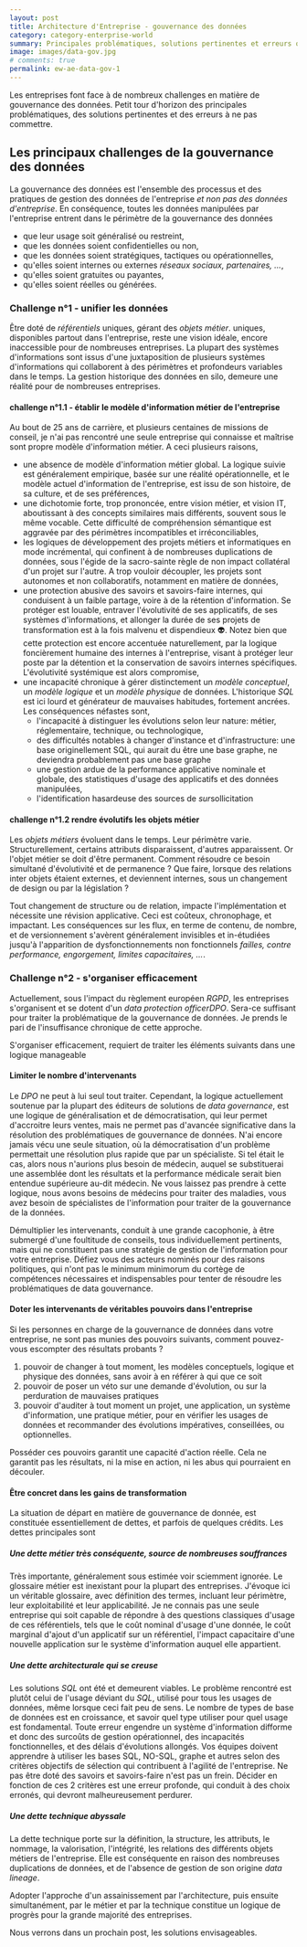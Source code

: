 ```yaml
---
layout: post
title: Architecture d'Entreprise - gouvernance des données
category: category-enterprise-world
summary: Principales problématiques, solutions pertinentes et erreurs qu'il vaut mieux éviter.
image: images/data-gov.jpg
# comments: true
permalink: ew-ae-data-gov-1
---
```


Les entreprises font face à de nombreux challenges en matière de gouvernance des données. Petit tour d'horizon des principales problématiques, des solutions pertinentes et des erreurs à ne pas commettre. 

## Les principaux challenges de la gouvernance des données

La gouvernance des données est l'ensemble des processus et des pratiques de gestion des données de l'entreprise <cite class='comment'>et non pas des données d'entreprise</cite>. En conséquence, toutes les données manipulées par l'entreprise entrent dans le périmètre de la gouvernance des données
- que leur usage soit généralisé ou restreint, 
- que les données soient confidentielles ou non, 
- que les données soient stratégiques, tactiques ou opérationnelles, 
- qu'elles soient internes ou externes <cite class='comment'>réseaux sociaux, partenaires, ...</cite>,
- qu'elles soient gratuites ou payantes,
- qu'elles soient réelles ou générées.  

### Challenge n°1 - unifier les données

Être doté de <cite class='kw'>référentiels</cite> uniques, gérant des <cite class='kw'>objets métier</cite>. uniques, disponibles partout dans l'entreprise, reste une vision idéale, encore inaccessible pour de nombreuses entreprises. La plupart des systèmes d'informations sont issus d'une juxtaposition de plusieurs systèmes d'informations qui collaborent à des périmètres et profondeurs variables dans le temps. La gestion historique des données en silo, demeure une réalité pour de nombreuses entreprises. 

#### challenge n°1.1 - établir le modèle d'information métier de l'entreprise

Au bout de 25 ans de carrière, et plusieurs centaines de missions de conseil, je n'ai pas rencontré une seule entreprise qui connaisse et maîtrise sont propre modèle d'information métier. A ceci plusieurs raisons,
- une absence de modèle d'information métier global. La logique suivie est généralement empirique, basée sur une réalité opérationnelle, et le modèle actuel d'information de l'entreprise, est issu de son histoire, de sa culture, et de ses préférences,
- une dichotomie forte, trop prononcée, entre vision métier, et vision IT, aboutissant à des concepts similaires mais différents, souvent sous le même vocable. Cette difficulté de compréhension sémantique est aggravée par des périmètres incompatibles et irréconciliables,
- les logiques de développement des projets métiers et informatiques en mode incrémental, qui confinent à de nombreuses duplications de données, sous l'égide de la sacro-sainte règle de non impact collatéral d'un projet sur l'autre. A trop vouloir découpler, les projets sont autonomes et non collaboratifs, notamment en matière de données, 
- une protection abusive des savoirs et savoirs-faire internes, qui conduisent à un faible partage, voire à de la rétention d'information. Se protéger est louable, entraver l'évolutivité de ses applicatifs, de ses systèmes d'informations, et allonger la durée de ses projets de transformation est à la fois malvenu et dispendieux :alien:. Notez bien que cette protection est encore accentuée naturellement, par la logique foncièrement humaine des internes à l'entreprise, visant à protéger leur poste par la détention et la conservation de savoirs internes spécifiques. L'évolutivité systémique est alors compromise,
- une incapacité chronique à gérer distinctement un <cite class='kw'>modèle conceptuel</cite>, un <cite class='kw'>modèle logique</cite> et un <cite class='kw'>modèle physique</cite> de données. L'historique <cite class='kw'>SQL</cite> est ici lourd et générateur de mauvaises habitudes, fortement ancrées. Les conséquences néfastes sont,
    - l'incapacité à distinguer les évolutions selon leur nature: métier, réglementaire, technique, ou technologique, 
    - des difficultés notables à changer d'instance et d'infrastructure: une base originellement SQL, qui aurait du être une base graphe, ne deviendra probablement pas une base graphe
    - une gestion ardue de la performance applicative nominale et globale, des statistiques d'usage des applicatifs et des données manipulées, 
    - l'identification hasardeuse des sources de <cite class='comment'>sur</cite>sollicitation

#### challenge n°1.2 rendre évolutifs les objets métier

Les <cite class='kw'>objets métiers</cite> évoluent dans le temps. Leur périmètre varie. Structurellement, certains attributs disparaissent, d'autres apparaissent. Or l'objet métier se doit d'être permanent. Comment résoudre ce besoin simultané d'évolutivité et de permanence ?  Que faire, lorsque des relations inter objets étaient externes, et deviennent internes, sous un changement de design ou par la législation ?   

Tout changement de structure ou de relation, impacte l'implémentation et nécessite une révision applicative. Ceci est coûteux, chronophage, et impactant. Les conséquences sur les flux, en terme de contenu, de nombre, et de versionnement s'avèrent généralement invisibles et in-étudiées jusqu'à l'apparition de dysfonctionnements non fonctionnels <cite class='comment'>failles, contre performance, engorgement, limites capacitaires, ...</cite>. 


### Challenge n°2 - s'organiser efficacement 

Actuellement, sous l'impact du règlement européen <cite class='kw'>RGPD</cite>, les entreprises s'organisent et se dotent d'un <cite class='kw'>data protection officer</cite><cite class='comment'>DPO</cite>. Sera-ce suffisant pour traiter la problématique de la gouvernance de données. Je prends le pari de l'insuffisance chronique de cette approche.  

S'organiser efficacement, requiert de traiter les éléments suivants dans une logique manageable
#### Limiter le nombre d'intervenants 
Le <cite class='kw'>DPO</cite> ne peut à lui seul tout traiter. Cependant, la logique actuellement soutenue par la plupart des éditeurs de solutions de <cite class='kw'>data governance</cite>, est une logique de généralisation et de démocratisation, qui leur permet d'accroitre leurs ventes, mais ne permet pas d'avancée significative dans la résolution des problématiques de gouvernance de données.  N'ai encore jamais vécu une seule situation, où la démocratisation d'un problème permettait une résolution plus rapide que par un spécialiste. Si tel était le cas, alors nous n'aurions plus besoin de médecin, auquel se substituerai une assemblée dont les résultats et la performance médicale serait bien entendue supérieure au-dit médecin. Ne vous laissez pas prendre à cette logique, nous avons besoins de médecins pour traiter des maladies, vous avez besoin de spécialistes de l'information pour traiter de la gouvernance de la données. 

Démultiplier les intervenants, conduit à une grande cacophonie, à être submergé d'une foultitude de conseils, tous individuellement pertinents, mais qui ne constituent pas une stratégie de gestion de l'information pour votre entreprise. Défiez vous des acteurs
nominés pour des raisons politiques, qui n'ont pas le minimum minimorum du cortège de compétences nécessaires et indispensables pour tenter de résoudre les problématiques de data gouvernance. 

#### Doter les intervenants de véritables pouvoirs dans l'entreprise
Si les personnes en charge de la gouvernance de données dans votre entreprise, ne sont pas munies des pouvoirs suivants, comment pouvez-vous escompter des résultats probants ? 

1. pouvoir de changer à tout moment, les modèles conceptuels, logique et physique des données, sans avoir à en référer à qui que ce soit
2. pouvoir de poser un véto sur une demande d'évolution, ou sur la perduration de mauvaises pratiques
3. pouvoir d'auditer à tout moment un projet, une application, un système d'information, une pratique métier, pour en vérifier les usages de données et recommander des évolutions impératives, conseillées, ou optionnelles.

Posséder ces pouvoirs garantit une capacité d'action réelle. Cela ne garantit pas les résultats, ni la mise en action, ni les abus qui pourraient en découler. 


#### Être concret dans les gains de transformation
La situation de départ en matière de gouvernance de donnée, est constituée essentiellement de dettes, et parfois de quelques crédits. Les dettes principales sont 

##### Une dette métier très conséquente, source de nombreuses souffrances
Très importante, généralement sous estimée voir sciemment ignorée. Le glossaire métier est inexistant pour la plupart des entreprises. J'évoque ici un véritable glossaire, avec définition des termes, incluant leur périmètre, leur exploitabilité et leur applicabilité. Je ne connais pas une seule entreprise qui soit capable de répondre à des questions classiques d'usage de ces référentiels, tels que le coût nominal d'usage d'une donnée, le coût marginal d'ajout d'un applicatif sur un référentiel, l'impact capacitaire d'une nouvelle application sur le système d'information auquel elle appartient.

##### Une dette architecturale qui se creuse
Les solutions <cite class='kw'>SQL</cite> ont été et demeurent viables. Le problème rencontré est plutôt celui de l'usage déviant du <cite class='kw'>SQL</cite>, utilisé pour tous les usages de données, même lorsque ceci fait peu de sens. Le nombre de types de base de données est en croissance, et savoir quel type utiliser pour quel usage est fondamental. Toute erreur engendre un système d'information difforme et donc des surcoûts de gestion opérationnel, des incapacités fonctionnelles, et des délais d'évolutions allongés. Vos équipes doivent apprendre à utiliser les bases SQL, NO-SQL, graphe et autres selon des critères objectifs de sélection qui contribuent à l'agilité de l'entreprise. Ne pas être doté des savoirs et savoirs-faire n'est pas un frein. Décider en fonction de ces 2 critères est une erreur profonde, qui conduit à des choix erronés, qui devront malheureusement perdurer. 


##### Une dette technique abyssale
La dette technique porte sur la définition, la structure, les attributs, le nommage, la valorisation, l'intégrité, les relations des différents objets métiers de l'entreprise. Elle est conséquente en raison des nombreuses duplications de données, et de l'absence de gestion de son origine <cite class='comment'><cite class='kw'>data lineage</cite></cite>. 


Adopter l'approche d'un assainissement par l'architecture, puis ensuite simultanément, par le métier et par la technique constitue un logique de progrès pour la grande majorité des entreprises. 

Nous verrons dans un prochain post, les solutions envisageables.



